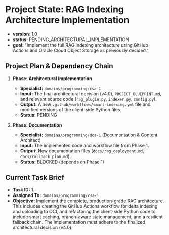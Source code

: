 # Project State: RAG Indexing Architecture Implementation

- **version**: 1.0
- **status**: PENDING_ARCHITECTURAL_IMPLEMENTATION
- **goal**: "Implement the full RAG indexing architecture using GitHub Actions and Oracle Cloud Object Storage as previously decided."

## Project Plan & Dependency Chain

1.  **Phase: Architectural Implementation**
    -   **Specialist:** `domains/programming/csa-1`
    -   **Input:** The final architectural decision (v4.0), `PROJECT_BLUEPRINT.md`, and relevant source code (`rag_plugin.py`, `indexer.py`, `config.py`).
    -   **Output:** A new `.github/workflows/smart-indexing.yml` file and modified versions of the client-side Python files.
    -   **Status:** PENDING

2.  **Phase: Documentation**
    -   **Specialist:** `domains/programming/dca-1` (Documentation & Content Architect)
    -   **Input:** The implemented code and workflow file from Phase 1.
    -   **Output:** New documentation files (`docs/rag_deployment.md`, `docs/rollback_plan.md`).
    -   **Status:** BLOCKED (depends on Phase 1)

## Current Task Brief
- **Task ID:** 1
- **Assigned To:** `domains/programming/csa-1`
- **Objective:** Implement the complete, production-grade RAG architecture. This includes creating the GitHub Actions workflow for delta indexing and uploading to OCI, and refactoring the client-side Python code to include smart caching, branch-aware state management, and a resilient fallback chain. The implementation must adhere to the finalized architectural decision (v4.0).